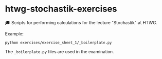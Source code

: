# htwg-stochastik-exercises

🎓 Scripts for performing calculations for the lecture "Stochastik" at HTWG. 

Example: 

```
python exercises/exercise_sheet_1/_boilerplate.py
```

The `_boilerplate.py` files are used in the examination. 
